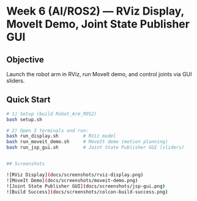 # Week 6 (AI/ROS2) — RViz Display, MoveIt Demo, Joint State Publisher GUI

## Objective
Launch the robot arm in RViz, run MoveIt demo, and control joints via GUI sliders.

## Quick Start
```bash
# 1) Setup (build Robot_Arm_ROS2)
bash setup.sh

# 2) Open 3 terminals and run:
bash run_display.sh         # RViz model
bash run_moveit_demo.sh     # MoveIt demo (motion planning)
bash run_jsp_gui.sh         # Joint State Publisher GUI (sliders)


## Screenshots

![RViz Display](docs/screenshots/rviz-display.png)
![MoveIt Demo](docs/screenshots/moveit-demo.png)
![Joint State Publisher GUI](docs/screenshots/jsp-gui.png)
![Build Success](docs/screenshots/colcon-build-success.png)
